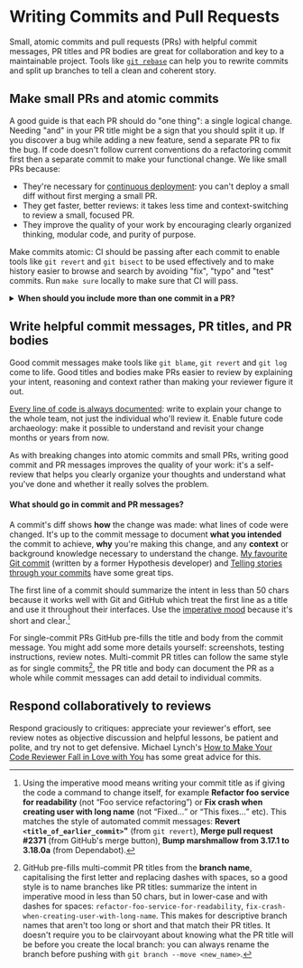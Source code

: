Writing Commits and Pull Requests
=================================

Small, atomic commits and pull requests (PRs) with helpful commit messages,
PR titles and PR bodies are great for collaboration and key to a maintainable
project. Tools like [`git rebase`](https://docs.github.com/en/get-started/using-git/using-git-rebase-on-the-command-line)
can help you to rewrite commits and split up branches to tell a clean and coherent story.

Make small PRs and atomic commits
---------------------------------

A good guide is that each PR should do "one thing": a single logical change.
Needing "and" in your PR title might be a sign that you should split it up. If
you discover a bug while adding a new feature, send a separate PR to
fix the bug. If code doesn't follow current conventions do a refactoring commit
first then a separate commit to make your functional change. We like small PRs
because:

* They're necessary for [continuous deployment](merging.md): you can't deploy a small diff without first merging a small PR.
* They get faster, better reviews: it takes less time and context-switching to review a small, focused PR.
* They improve the quality of your work by encouraging clearly organized thinking, modular code, and purity of purpose.

Make commits atomic: CI should be passing after each commit to enable tools
like `git revert` and `git bisect` to be used effectively and to make history
easier to browse and search by avoiding "fix", "typo" and "test" commits. Run
`make sure` locally to make sure that CI will pass.

<details><summary><b>When should you include more than one commit in a PR?</b></summary>
If a few closely related commits would be easier to review and deploy together
then you might want to include them in the same PR.
If commits can be decoupled into independently-reviewable, smaller PRs then it
might be better to split them up.
</details>

Write helpful commit messages, PR titles, and PR bodies
-------------------------------------------------------

Good commit messages make tools like `git blame`, `git revert` and `git log`
come to life. Good titles and bodies make PRs easier to review by explaining
your intent, reasoning and context rather than making your reviewer figure it
out.

[Every line of code is always documented](https://mislav.net/2014/02/hidden-documentation/):
write to explain your change to the whole team, not just the individual who'll review it.
Enable future code archaeology: make it possible to understand and revisit your
change months or years from now.

As with breaking changes into atomic commits and small PRs, writing good commit
and PR messages improves the quality of your work: it's a self-review that helps
you clearly organize your thoughts and understand what you've done and whether
it really solves the problem.

#### What should go in commit and PR messages?

A commit's diff shows **how** the change was made: what lines of code were
changed. It's up to the commit message to document **what you intended** the
commit to achieve, **why** you're making this change, and any **context**
or background knowledge necessary to understand the change.
[My favourite Git commit](https://dhwthompson.com/2019/my-favourite-git-commit) (written by a former Hypothesis developer)
and [Telling stories through your commits](https://blog.mocoso.co.uk/talks/2015/01/12/telling-stories-through-your-commits/)
have some great tips.

The first line of a commit should summarize the intent in less than 50 chars
because it works well with Git and GitHub which treat the first line as a title
and use it throughout their interfaces.
Use the [imperative mood](https://en.wikipedia.org/wiki/Imperative_mood) because it's short and clear.[^1]

For single-commit PRs GitHub pre-fills the title and body from the commit
message. You might add some more details yourself: screenshots, testing
instructions, review notes. Multi-commit PR titles can follow the same style as
for single commits[^2], the PR title and body can document the PR as a whole
while commit messages can add detail to individual commits.

[^1]: Using the imperative mood means writing your commit title as if giving
  the code a command to change itself, for example
  <b>Refactor foo service for readability</b> (not <q>Foo service refactoring</q>) or
  <b>Fix crash when creating user with long name</b> (not <q>Fixed...</q> or <q>This fixes...</q> etc).
  This matches the style of automated commit messages:
  <b>Revert <code><title_of_earlier_commit></code>"</b> (from `git revert`),
  <b>Merge pull request #2371</b> (from GitHub's merge button),
  <b>Bump marshmallow from 3.17.1 to 3.18.0a</b> (from Dependabot).

[^2]: GitHub pre-fills multi-commit PR titles from the **branch name**,
  capitalising the first letter and replacing dashes with spaces,
  so a good style is to name branches like PR titles:
  summarize the intent in imperative mood in less than 50 chars, but in
  lower-case and with dashes for spaces:
  `refactor-foo-service-for-readability`,
  `fix-crash-when-creating-user-with-long-name`.
  This makes for descriptive branch names that aren't too long or short and
  that match their PR titles.
  It doesn't require you to be clairvoyant about knowing what the PR title will
  be before you create the local branch: you can always rename the branch
  before pushing with `git branch --move <new_name>`.

Respond collaboratively to reviews
----------------------------------

Respond graciously to critiques:
appreciate your reviewer's effort,
see review notes as objective discussion and helpful lessons,
be patient and polite,
and try not to get defensive.
Michael Lynch's [How to Make Your Code Reviewer Fall in Love with You](https://mtlynch.io/code-review-love/)
has some great advice for this.
